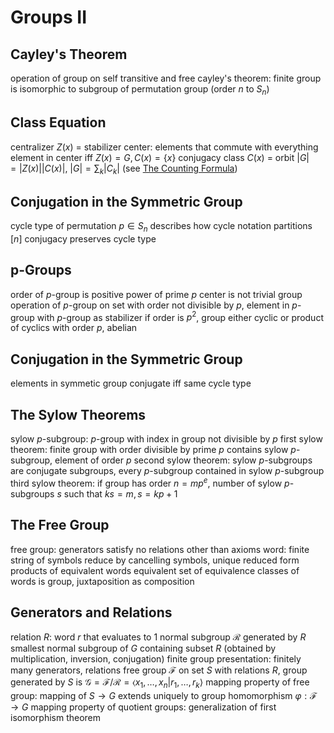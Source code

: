# Groups II
## Cayley's Theorem
operation of group on self transitive and free
cayley's theorem: finite group is isomorphic to subgroup of permutation group (order $n$ to $S_n$)
## Class Equation
centralizer $Z(x)$ = stabilizer
	center: elements that commute with everything
		element in center iff $Z(x) = G, C(x) = \{x\}$
conjugacy class $C(x)$ = orbit
$|G| = |Z(x)||C(x)|$, $|G| = \sum_k |C_k|$ (see [The Counting Formula](symmetry.md#the-counting-formula))
## Conjugation in the Symmetric Group
cycle type of permutation $p \in S_n$ describes how cycle notation partitions $[n]$
conjugacy preserves cycle type
## p-Groups
order of $p$-group is positive power of prime $p$
	center is not trivial group
	operation of $p$-group on set with order not divisible by $p$, element in $p$-group with $p$-group as stabilizer
	if order is $p^2$, group either cyclic or product of cyclics with order $p$, abelian
## Conjugation in the Symmetric Group
elements in symmetic group conjugate iff same cycle type
## The Sylow Theorems
sylow $p$-subgroup: $p$-group with index in group not divisible by $p$
first sylow theorem: finite group with order divisible by prime $p$ contains sylow $p$-subgroup, element of order $p$
second sylow theorem: sylow $p$-subgroups are conjugate subgroups, every $p$-subgroup contained in sylow $p$-subgroup
third sylow theorem: if group has order $n = mp^e$, number of sylow $p$-subgroups $s$ such that $ks = m, s = kp + 1$
## The Free Group
free group: generators satisfy no relations other than axioms
word: finite string of symbols
	reduce by cancelling symbols, unique reduced form
	products of equivalent words equivalent
set of equivalence classes of words is group, juxtaposition as composition
## Generators and Relations
relation $R$: word $r$ that evaluates to $1$
normal subgroup $\mathcal{R}$ generated by $R$ smallest normal subgroup of $G$ containing subset $R$ (obtained by multiplication, inversion, conjugation)
finite group presentation: finitely many generators, relations
free group $\mathcal{F}$ on set $S$ with relations $R$,  group generated by $S$ is $\mathcal{G} = \mathcal{F} / \mathcal{R} = \langle x_1, \ldots, x_n | r_1, \ldots, r_k \rangle$
	mapping property of free group: mapping of $S \to G$ extends uniquely to group homomorphism $\varphi : \mathcal{F} \to G$
	mapping property of quotient groups: generalization of first isomorphism theorem